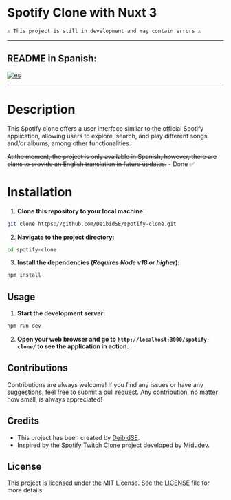 # Spotify Clone with Nuxt 3

    ⚠️ This project is still in development and may contain errors ⚠️

---

## README in Spanish:

[![es](https://img.shields.io/badge/lang-es-yellow.svg)](https://github.com/DeibidSE/spotify-clone/blob/master/README.es.md)

---

# Description

This Spotify clone offers a user interface similar to the official Spotify application, allowing users to explore, search, and play different songs and/or albums, among other functionalities.

~~At the moment, the project is only available in Spanish, however, there are plans to provide an English translation in future updates.~~ - Done ✅

# Installation

1. **Clone this repository to your local machine:**

```bash
git clone https://github.com/DeibidSE/spotify-clone.git
```

2. **Navigate to the project directory:**

```bash
cd spotify-clone
```

3. **Install the dependencies (_Requires Node v18 or higher_):**

```bash
npm install
```

## Usage

1. **Start the development server:**

```bash
npm run dev
```

2. **Open your web browser and go to `http://localhost:3000/spotify-clone/` to see the application in action.**

## Contributions

Contributions are always welcome! If you find any issues or have any suggestions, feel free to submit a pull request. Any contribution, no matter how small, is always appreciated!

## Credits

- This project has been created by [DeibidSE](https://github.com/DeibidSE).
- Inspired by the [Spotify Twitch Clone](https://github.com/midudev/spotify-twitch-clone) project developed by [Midudev](https://github.com/midudev).

## License

This project is licensed under the MIT License. See the [LICENSE](LICENSE) file for more details.
